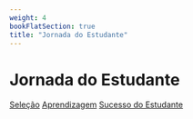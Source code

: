 ```yaml
---
weight: 4
bookFlatSection: true
title: "Jornada do Estudante"
---
```


# Jornada do Estudante

[Seleção](Seleção)
[Aprendizagem](Aprendizagem)
[Sucesso do Estudante](student_success)